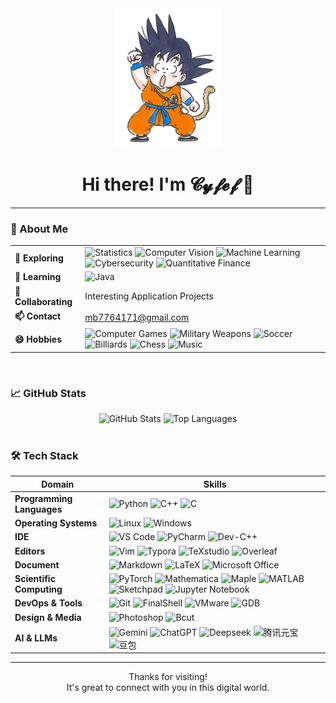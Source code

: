 <div align="center">
  <img src="./images/1.png" width="170"/>
  <h1>Hi there! I'm 𝓒𝔂𝓯𝓮𝓯 👋</h1>
</div>

---

### 🚀 About Me

| | |
| :--- | :--- |
| **🔭 Exploring** | ![Statistics](https://img.shields.io/badge/-Statistics-2F6B8F?style=flat&logo=jupyter&logoColor=white) ![Computer Vision](https://img.shields.io/badge/-Computer%20Vision-FF5722?style=flat&logo=opencv&logoColor=white) ![Machine Learning](https://img.shields.io/badge/Machine%20Learning-FFC107?style=flat&logo=tensorflow&logoColor=white) ![Cybersecurity](https://img.shields.io/badge/-Cybersecurity-673AB7?style=flat&logo=c&logoColor=white) ![Quantitative Finance](https://img.shields.io/badge/-Quantitative%20Finance-009688?style=flat&logo=cplusplus&logoColor=white) |
| **🌱 Learning** | ![Java](https://img.shields.io/badge/-Java-E34A49?style=flat&logo=java&logoColor=white) |
| **👯 Collaborating** | Interesting Application Projects |
| **📫 Contact** | [mb7764171@gmail.com](mailto:mb7764171@gmail.com) |
| **😄 Hobbies** | ![Computer Games](https://img.shields.io/badge/-Games-FFC107?style=flat) ![Military Weapons](https://img.shields.io/badge/-Military%20Weapons-607D8B?style=flat) ![Soccer](https://img.shields.io/badge/-Soccer-795548?style=flat) ![Billiards](https://img.shields.io/badge/-Billiards-00BCD4?style=flat) ![Chess](https://img.shields.io/badge/-Chess-3F51B5?style=flat) ![Music](https://img.shields.io/badge/-Music-9C27B0?style=flat) |
<br>

### 📈 GitHub Stats

<div align="center">
  <img src="https://github-readme-stats.vercel.app/api?username=Cyfef&show_icons=true&theme=dark" alt="GitHub Stats" />
  <img src="https://github-readme-stats.vercel.app/api/top-langs/?username=Cyfef&layout=compact&theme=dark" alt="Top Languages" />
</div>

<br>

### 🛠️ Tech Stack

| Domain                   | Skills                                                                                             |
| ------------------------ | -------------------------------------------------------------------------------------------------- |
| **Programming Languages** | ![Python](https://img.shields.io/badge/-Python-3776AB?style=flat-square&logo=python&logoColor=white) ![C++](https://img.shields.io/badge/-C++-00599C?style=flat-square&logo=cplusplus&logoColor=white) ![C](https://img.shields.io/badge/-C-A8B9CC?style=flat-square&logo=c&logoColor=white)  |
| **Operating Systems** | ![Linux](https://img.shields.io/badge/-Linux-FCC624?style=flat-square&logo=linux&logoColor=black) ![Windows](https://img.shields.io/badge/-Windows-0078D6?style=flat-square&logo=windows&logoColor=white)  |
| **IDE** | ![VS Code](https://img.shields.io/badge/-VSCode-007ACC?style=flat-square&logo=visual-studio-code&logoColor=white)  ![PyCharm](https://img.shields.io/badge/-PyCharm-000000?style=flat-square&logo=pycharm&logoColor=white)  ![Dev-C++](https://img.shields.io/badge/-Dev--C++-003399?style=flat-square&logo=cplusplus&logoColor=white)  |
| **Editors** | ![Vim](https://img.shields.io/badge/-Vim-019733?style=flat-square&logo=vim&logoColor=white) ![Typora](https://img.shields.io/badge/-Typora-000000?style=flat-square&logo=typora&logoColor=white) ![TeXstudio](https://img.shields.io/badge/-TeXstudio-4B2E83?style=flat-square&logo=tex&logoColor=white) ![Overleaf](https://img.shields.io/badge/-Overleaf-47B256?style=flat-square&logo=overleaf&logoColor=white) |
| **Document** | ![Markdown](https://img.shields.io/badge/-Markdown-000000?style=flat-square&logo=markdown&logoColor=white) ![LaTeX](https://img.shields.io/badge/-LaTeX-47B256?style=flat-square&logo=latex&logoColor=white) ![Microsoft Office](https://img.shields.io/badge/-Microsoft%20Office-258025?style=flat-square&logo=microsoft-office&logoColor=white) |
| **Scientific Computing** | ![PyTorch](https://img.shields.io/badge/-PyTorch-EE4C2C?style=flat-square&logo=pytorch&logoColor=white) ![Mathematica](https://img.shields.io/badge/-Mathematica-ED1C24?style=flat-square&logo=wolfram&logoColor=white) ![Maple](https://img.shields.io/badge/-Maple-000000?style=flat-square) ![MATLAB](https://img.shields.io/badge/-MATLAB-0076A8?style=flat-square&logo=matlab&logoColor=white) ![Sketchpad](https://img.shields.io/badge/-Sketchpad-006C74?style=flat-square) ![Jupyter Notebook](https://img.shields.io/badge/-Jupyter-F37626?style=flat-square&logo=jupyter&logoColor=white) |
| **DevOps & Tools** | ![Git](https://img.shields.io/badge/-Git-F05032?style=flat-square&logo=git&logoColor=white) ![FinalShell](https://img.shields.io/badge/-FinalShell-448AFF?style=flat-square) ![VMware](https://img.shields.io/badge/-VMware-607D8B?style=flat-square&logo=vmware&logoColor=white) ![GDB](https://img.shields.io/badge/-GDB-616161?style=flat-square) |
| **Design & Media** | ![Photoshop](https://img.shields.io/badge/-Photoshop-31A8FF?style=flat-square&logo=adobe-photoshop&logoColor=white) ![Bcut](https://img.shields.io/badge/-Bcut-FF9900?style=flat-square) |
| **AI & LLMs** | ![Gemini](https://img.shields.io/badge/-Gemini-4185F4?style=flat-square&logo=google-gemini&logoColor=white) ![ChatGPT](https://img.shields.io/badge/-ChatGPT-10A37F?style=flat-square&logo=openai&logoColor=white) ![Deepseek](https://img.shields.io/badge/-Deepseek-1B3B6D?style=flat-square) ![腾讯元宝](https://img.shields.io/badge/-腾讯元宝-14B9C8?style=flat-square) ![豆包](https://img.shields.io/badge/-豆包-60BF2A?style=flat-square) |
---



<div align="center">
  <p>Thanks for visiting! <br> It's great to connect with you in this digital world.</p>
</div>
